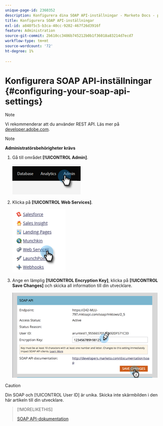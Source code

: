 ```yaml
---
unique-page-id: 2360352
description: Konfigurera dina SOAP API-inställningar - Marketo Docs - produktdokumentation
title: Konfigurera SOAP API-inställningar
exl-id: a848f5c5-b3ca-40cc-9202-467f26d3916f
feature: Administration
source-git-commit: 2b610cc3486b745212b0b1f36018a83214d7ecd7
workflow-type: tm+mt
source-wordcount: '72'
ht-degree: 1%

---
```


# Konfigurera SOAP API-inställningar {#configuring-your-soap-api-settings}

>[!NOTE]
>
>Vi rekommenderar att du använder REST API. Läs mer på [developer.adobe.com](https://developer.adobe.com/marketo-apis/).

>[!NOTE]
>
>**Administratörsbehörigheter krävs**

1. Gå till området **[!UICONTROL Admin]**.

   ![](assets/configuring-your-soap-api-settings-1.png)

1. Klicka på **[!UICONTROL Web Services]**.

   ![](assets/configuring-your-soap-api-settings-2.png)

1. Ange en lämplig **[!UICONTROL Encryption Key]**, klicka på **[!UICONTROL Save Changes]** och skicka all information till din utvecklare.

   ![](assets/configuring-your-soap-api-settings-3.png)

>[!CAUTION]
>
>Din SOAP och [!UICONTROL User ID] är unika. Skicka inte skärmbilden i den här artikeln till din utvecklare.

>[!MORELIKETHIS]
>
>[SOAP API-dokumentation](https://experienceleague.adobe.com/sv/docs/marketo-developer/marketo/soap/soap-api)
